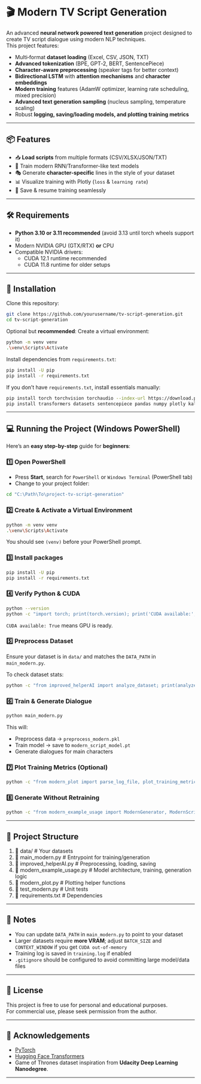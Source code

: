 # 🎬 Modern TV Script Generation

An advanced **neural network powered text generation** project designed to create TV script dialogue using modern NLP techniques.  
This project features:
- Multi‑format **dataset loading** (Excel, CSV, JSON, TXT)
- **Advanced tokenization** (BPE, GPT‑2, BERT, SentencePiece)
- **Character‑aware preprocessing** (speaker tags for better context)
- **Bidirectional LSTM** with **attention mechanisms** and **character embeddings**
- **Modern training** features (AdamW optimizer, learning rate scheduling, mixed precision)
- **Advanced text generation sampling** (nucleus sampling, temperature scaling)
- Robust **logging, saving/loading models, and plotting training metrics**

---

## 📦 Features
- 📥 **Load scripts** from multiple formats (CSV/XLSX/JSON/TXT)
- 🧠 Train modern RNN/Transformer-like text models
- 🎭 Generate **character-specific** lines in the style of your dataset
- 📊 Visualize training with Plotly (`loss` & `learning rate`)
- 🔄 Save & resume training seamlessly

---

## 🛠 Requirements
- **Python 3.10 or 3.11 recommended** (avoid 3.13 until torch wheels support it)
- Modern NVIDIA GPU (GTX/RTX) **or** CPU
- Compatible NVIDIA drivers:
  - CUDA 12.1 runtime recommended
  - CUDA 11.8 runtime for older setups

---

## 🔧 Installation

Clone this repository:

```sh
git clone https://github.com/yourusername/tv-script-generation.git
cd tv-script-generation
```

Optional but **recommended**: Create a virtual environment:

```sh
python -m venv venv
.\venv\Scripts\Activate
```

Install dependencies from `requirements.txt`:

```sh
pip install -U pip
pip install -r requirements.txt
```

If you don’t have `requirements.txt`, install essentials manually:

```sh
pip install torch torchvision torchaudio --index-url https://download.pytorch.org/whl/cu121
pip install transformers datasets sentencepiece pandas numpy plotly kaleido pytest
```

---

## 💻 Running the Project (Windows PowerShell)

Here’s an **easy step-by-step** guide for **beginners**:

### **1️⃣ Open PowerShell**
- Press **Start**, search for `PowerShell` or `Windows Terminal` (PowerShell tab)
- Change to your project folder:

```sh
cd "C:\Path\To\project-tv-script-generation"
```

### **2️⃣ Create & Activate a Virtual Environment**

```sh
python -m venv venv
.\venv\Scripts\Activate
```

You should see `(venv)` before your PowerShell prompt.

### **3️⃣ Install packages**

```sh
pip install -U pip
pip install -r requirements.txt
```

### **4️⃣ Verify Python & CUDA**

```sh
python --version
python -c "import torch; print(torch.version); print('CUDA available:', torch.cuda.is_available())"
```

`CUDA available: True` means GPU is ready.

### **5️⃣ Preprocess Dataset**
Ensure your dataset is in `data/` and matches the `DATA_PATH` in `main_modern.py`.

To check dataset stats:

```sh
python -c "from improved_helperAI import analyze_dataset; print(analyze_dataset('data/Game_of_Thrones_Script.csv'))"
```

### **6️⃣ Train & Generate Dialogue**

```sh
python main_modern.py
```

This will:
- Preprocess data → `preprocess_modern.pkl`
- Train model → save to `modern_script_model.pt`
- Generate dialogues for main characters

### **7️⃣ Plot Training Metrics (Optional)**

```sh
python -c "from modern_plot import parse_log_file, plot_training_metrics; recs = parse_log_file('train.log'); plot_training_metrics(recs, metrics=['loss','lr'])"
```

### **8️⃣ Generate Without Retraining**

```sh
python -c "from modern_example_usage import ModernGenerator, ModernScriptRNN; from improved_helperAI import load_modern_model, load_modern_preprocess, ModernTextProcessor; pre = load_modern_preprocess('preprocess_modern.pkl'); model, _ = load_modern_model('modern_script_model', ModernScriptRNN, vocab_size=pre['metadata']['vocab_size'], output_size=pre['metadata']['vocab_size'], embedding_dim=256, hidden_dim=512, n_layers=2, characters=pre['metadata']['characters']); gen = ModernGenerator(model, pre['vocab_to_int'], pre['int_to_vocab'], pre['character_vocab'], tokenizer=ModernTextProcessor('gpt2', 'gpt2').tokenizer); print(gen.generate_nucleus_sampling('jon snow:', 100, character='jon snow'))"
```

---

## 📂 Project Structure

1. 📁 data/ # Your datasets
2. 📄 main_modern.py # Entrypoint for training/generation
3. 📄 improved_helperAI.py # Preprocessing, loading, saving
4. 📄 modern_example_usage.py # Model architecture, training, generation logic
5. 📄 modern_plot.py # Plotting helper functions
6. 📄 test_modern.py # Unit tests
7. 📄 requirements.txt # Dependencies

---

## 📝 Notes
- You can update `DATA_PATH` in `main_modern.py` to point to your dataset
- Larger datasets require **more VRAM**; adjust `BATCH_SIZE` and `CONTEXT_WINDOW` if you get `CUDA out-of-memory`
- Training log is saved in `training.log` if enabled
- `.gitignore` should be configured to avoid committing large model/data files

---

## 📜 License
This project is free to use for personal and educational purposes.  
For commercial use, please seek permission from the author.

---

## 🙌 Acknowledgements
- [PyTorch](https://pytorch.org/)
- [Hugging Face Transformers](https://huggingface.co/docs/transformers/index)
- Game of Thrones dataset inspiration from **Udacity Deep Learning Nanodegree**.

---

